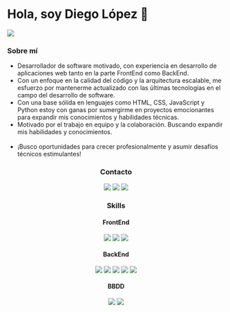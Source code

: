 <div>
	<h1>Hola, soy Diego López 👋</h1>
  <img src="https://www.gruposicom.com/wp-content/uploads/2022/07/php-vigo.png">
  <h3>Sobre mí</h3>
  	<ul>
    	<li>Desarrollador de software motivado, con experiencia en desarrollo de aplicaciones web tanto en la parte FrontEnd como BackEnd.</li> 
    	<li>Con un enfoque en la calidad del código y la arquitectura escalable, me esfuerzo por mantenerme actualizado con las últimas tecnologías en el campo del desarrollo de software.</li>
    	<li>Con una base sólida en lenguajes como HTML, CSS, JavaScript y Python estoy con ganas por sumergirme en proyectos emocionantes para expandir mis conocimientos y habilidades técnicas.       </li> 
    	<li>Motivado por el trabajo en equipo y la colaboración. Buscando expandir mis habilidades y conocimientos.</li>
    	<br>
    	<li>¡Busco oportunidades para crecer profesionalmente y asumir desafíos técnicos estimulantes!</li>
  	</ul>
  
<div align="center">
  <h3>Contacto</h3>
  <a href="#"><img src="https://img.shields.io/badge/Gmail-D14836?style=for-the-badge&logo=gmail&logoColor=white"></a>
  <a href="#"><img src="https://img.shields.io/badge/LinkedIn-0077B5?style=for-the-badge&logo=linkedin&logoColor=white"></a>
  <a href="#"><img src="https://img.shields.io/badge/GitHub-100000?style=for-the-badge&logo=github&logoColor=white"></a>
</div>

<div align="center">
  <h3>Skills</h3>
  
  <h4>FrontEnd</h4>
  <img src="https://skillicons.dev/icons?i=html">
  <img src="https://skillicons.dev/icons?i=css">
  <img src="https://skillicons.dev/icons?i=js">
  
  <h4>BackEnd</h4>
  <img src="https://skillicons.dev/icons?i=python">
  <img src="https://skillicons.dev/icons?i=django">
  <img src="https://skillicons.dev/icons?i=fastapi">
  <img src="https://skillicons.dev/icons?i=nodejs">
  <img src="https://skillicons.dev/icons?i=express">

  <h4>BBDD</h4>
  <img src="https://skillicons.dev/icons?i=mysql">
  <img src="https://skillicons.dev/icons?i=mongo">
</div>
